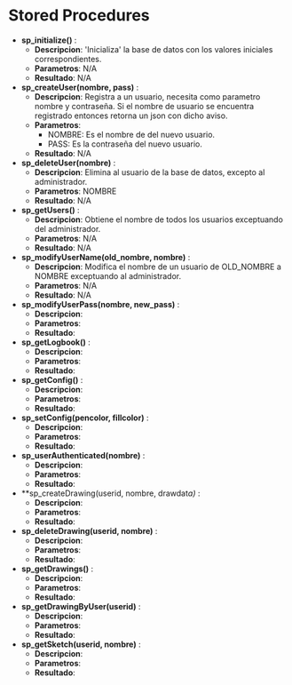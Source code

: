 Stored Procedures
======

- **sp_initialize()** :  
  - __**Descripcion**__: 'Inicializa' la base de datos con los valores iniciales correspondientes.  
  - __**Parametros**__: N/A  
  - __**Resultado**__: N/A  
- **sp_createUser(nombre, pass)** :  
  - __**Descripcion**__: Registra a un usuario, necesita como parametro nombre y contraseña. Si el nombre de usuario se encuentra registrado entonces retorna un json con dicho aviso.  
  - __**Parametros**__:  
    - NOMBRE: Es el nombre de del nuevo usuario.  
    - PASS: Es la contraseña del nuevo usuario.  
  - __**Resultado**__: N/A  
- **sp_deleteUser(nombre)** :  
  - __**Descripcion**__: Elimina al usuario de la base de datos, excepto al administrador.  
  - __**Parametros**__: NOMBRE  
  - __**Resultado**__: N/A  
- **sp_getUsers()** :  
  - __**Descripcion**__:  Obtiene el nombre de todos los usuarios exceptuando del administrador.
  - __**Parametros**__: N/A  
  - __**Resultado**__: N/A  
- **sp_modifyUserName(old_nombre, nombre)** :  
  - __**Descripcion**__: Modifica el nombre de un usuario de OLD_NOMBRE a NOMBRE exceptuando al administrador.  
  - __**Parametros**__: N/A  
  - __**Resultado**__: N/A  
- **sp_modifyUserPass(nombre, new_pass)** :  
  - __**Descripcion**__:  
  - __**Parametros**__:  
  - __**Resultado**__:  
- **sp_getLogbook()** :  
  - __**Descripcion**__:  
  - __**Parametros**__:  
  - __**Resultado**__:  
- **sp_getConfig()** :  
  - __**Descripcion**__:  
  - __**Parametros**__:  
  - __**Resultado**__:  
- **sp_setConfig(pencolor, fillcolor)** :  
  - __**Descripcion**__:  
  - __**Parametros**__:  
  - __**Resultado**__:  
- **sp_userAuthenticated(nombre)** :  
  - __**Descripcion**__:  
  - __**Parametros**__:  
  - __**Resultado**__:  
- **sp_createDrawing(userid, nombre, drawdat*a)* :  
  - __**Descripcion**__:  
  - __**Parametros**__:  
  - __**Resultado**__:  
- **sp_deleteDrawing(userid, nombre)** :  
  - __**Descripcion**__:  
  - __**Parametros**__:  
  - __**Resultado**__:  
- **sp_getDrawings()** :  
  - __**Descripcion**__:  
  - __**Parametros**__:  
  - __**Resultado**__:  
- **sp_getDrawingByUser(userid)** :  
  - __**Descripcion**__:  
  - __**Parametros**__:  
  - __**Resultado**__:  
- **sp_getSketch(userid, nombre)** :  
  - __**Descripcion**__:  
  - __**Parametros**__:  
  - __**Resultado**__:  